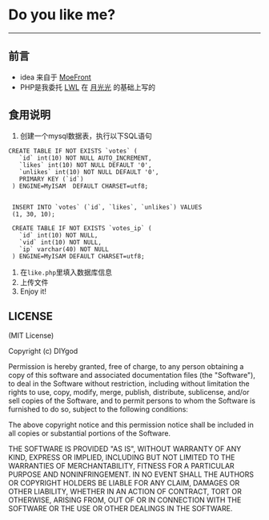 # Do you like me?
----

## 前言

+ idea 来自于 [MoeFront](https://moefront.github.io/)
+ PHP是我委托 [LWL](https://blog.lwl12.com/) 在 [月光光](http://www.helloweba.com/view-blog-237.html) 的基础上写的

## 食用说明

1. 创建一个mysql数据表，执行以下SQL语句
```
CREATE TABLE IF NOT EXISTS `votes` (
   `id` int(10) NOT NULL AUTO_INCREMENT,
   `likes` int(10) NOT NULL DEFAULT '0',
   `unlikes` int(10) NOT NULL DEFAULT '0',
   PRIMARY KEY (`id`)
 ) ENGINE=MyISAM  DEFAULT CHARSET=utf8;


 INSERT INTO `votes` (`id`, `likes`, `unlikes`) VALUES
 (1, 30, 10);

 CREATE TABLE IF NOT EXISTS `votes_ip` (
   `id` int(10) NOT NULL,
   `vid` int(10) NOT NULL,
   `ip` varchar(40) NOT NULL
 ) ENGINE=MyISAM DEFAULT CHARSET=utf8;
```
1. 在`like.php`里填入数据库信息
1. 上传文件
1. Enjoy it!

## LICENSE

(MIT License)

Copyright (c) DIYgod

Permission is hereby granted, free of charge, to any person obtaining a copy of this software and associated documentation files (the "Software"), to deal in the Software without restriction, including without limitation the rights to use, copy, modify, merge, publish, distribute, sublicense, and/or sell copies of the Software, and to permit persons to whom the Software is furnished to do so, subject to the following conditions:

The above copyright notice and this permission notice shall be included in all copies or substantial portions of the Software.

THE SOFTWARE IS PROVIDED "AS IS", WITHOUT WARRANTY OF ANY KIND, EXPRESS OR IMPLIED, INCLUDING BUT NOT LIMITED TO THE WARRANTIES OF MERCHANTABILITY, FITNESS FOR A PARTICULAR PURPOSE AND NONINFRINGEMENT. IN NO EVENT SHALL THE AUTHORS OR COPYRIGHT HOLDERS BE LIABLE FOR ANY CLAIM, DAMAGES OR OTHER LIABILITY, WHETHER IN AN ACTION OF CONTRACT, TORT OR OTHERWISE, ARISING FROM, OUT OF OR IN CONNECTION WITH THE SOFTWARE OR THE USE OR OTHER DEALINGS IN THE SOFTWARE.